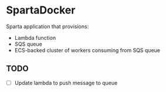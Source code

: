 # SpartaDocker
Sparta application that provisions:
  - Lambda function
  - SQS queue
  - ECS-backed cluster of workers consuming from SQS queue


## TODO
  - [ ] Update lambda to push message to queue